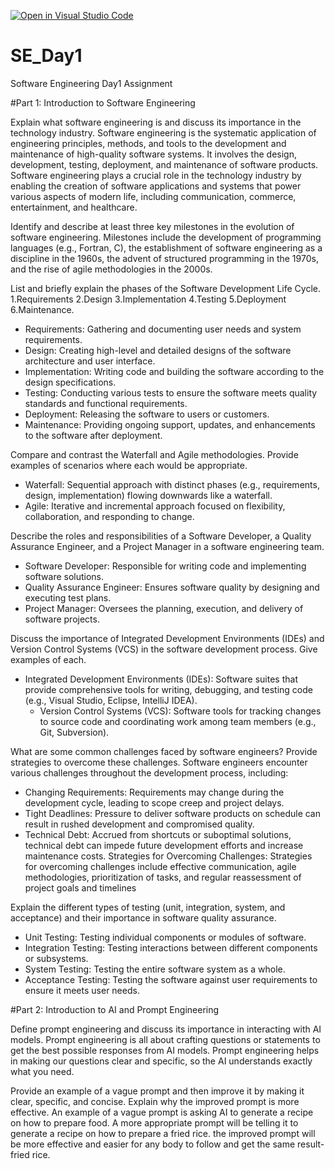 [![Open in Visual Studio Code](https://classroom.github.com/assets/open-in-vscode-2e0aaae1b6195c2367325f4f02e2d04e9abb55f0b24a779b69b11b9e10269abc.svg)](https://classroom.github.com/online_ide?assignment_repo_id=15580002&assignment_repo_type=AssignmentRepo)
# SE_Day1
Software Engineering Day1 Assignment

#Part 1: Introduction to Software Engineering

Explain what software engineering is and discuss its importance in the technology industry.
  Software engineering is the systematic application of engineering principles, methods, and tools to the development and maintenance of high-quality software systems. It involves the design, development, testing, deployment, and maintenance of software products.
  Software engineering plays a crucial role in the technology industry by enabling the creation of software applications and systems that power various aspects of modern life, including communication, commerce, entertainment, and healthcare.


Identify and describe at least three key milestones in the evolution of software engineering.
Milestones include the development of programming languages (e.g., Fortran, C), the establishment of software engineering as a discipline in the 1960s, the advent of structured programming in the 1970s, and the rise of agile methodologies in the 2000s.

List and briefly explain the phases of the Software Development Life Cycle.
1.Requirements 2.Design 3.Implementation 4.Testing 5.Deployment 6.Maintenance.
 - Requirements: Gathering and documenting user needs and system requirements.
  - Design: Creating high-level and detailed designs of the software architecture and user interface.
  - Implementation: Writing code and building the software according to the design specifications.
  - Testing: Conducting various tests to ensure the software meets quality standards and functional requirements.
  - Deployment: Releasing the software to users or customers.
  - Maintenance: Providing ongoing support, updates, and enhancements to the software after deployment.

Compare and contrast the Waterfall and Agile methodologies. Provide examples of scenarios where each would be appropriate.
- Waterfall: Sequential approach with distinct phases (e.g., requirements, design, implementation) flowing downwards like a waterfall.
- Agile: Iterative and incremental approach focused on flexibility, collaboration, and responding to change.


Describe the roles and responsibilities of a Software Developer, a Quality Assurance Engineer, and a Project Manager in a software engineering team.
  - Software Developer: Responsible for writing code and implementing software solutions.
  - Quality Assurance Engineer: Ensures software quality by designing and executing test plans.
  - Project Manager: Oversees the planning, execution, and delivery of software projects.
 

Discuss the importance of Integrated Development Environments (IDEs) and Version Control Systems (VCS) in the software development process. Give examples of each.
- Integrated Development Environments (IDEs): Software suites that provide comprehensive tools for writing, debugging, and testing code (e.g., Visual Studio, Eclipse, IntelliJ IDEA).
  - Version Control Systems (VCS): Software tools for tracking changes to source code and coordinating work among team members (e.g., Git, Subversion).

What are some common challenges faced by software engineers? Provide strategies to overcome these challenges.
Software engineers encounter various challenges throughout the development process, including:
  - Changing Requirements: Requirements may change during the development cycle, leading to scope creep and project delays.
  - Tight Deadlines: Pressure to deliver software products on schedule can result in rushed development and compromised quality.
  - Technical Debt: Accrued from shortcuts or suboptimal solutions, technical debt can impede future development efforts and increase maintenance costs.
Strategies for Overcoming Challenges: Strategies for overcoming challenges include effective communication, agile methodologies, prioritization of tasks, and regular reassessment of project goals and timelines


Explain the different types of testing (unit, integration, system, and acceptance) and their importance in software quality assurance.
  - Unit Testing: Testing individual components or modules of software.
  - Integration Testing: Testing interactions between different components or subsystems.
  - System Testing: Testing the entire software system as a whole.
  - Acceptance Testing: Testing the software against user requirements to ensure it meets user needs.


#Part 2: Introduction to AI and Prompt Engineering


Define prompt engineering and discuss its importance in interacting with AI models.
Prompt engineering is all about crafting questions or statements to get the best possible responses from AI models.
Prompt engineering helps in making our questions clear and specific, so the AI understands exactly what you need.

Provide an example of a vague prompt and then improve it by making it clear, specific, and concise. Explain why the improved prompt is more effective.
An example of a vague prompt is asking AI to generate a recipe on how to prepare food. A more appropriate prompt will be telling it to generate a recipe on how to prepare a fried rice.
the improved prompt will be more effective and easier for any body to follow and get the same result- fried rice.

